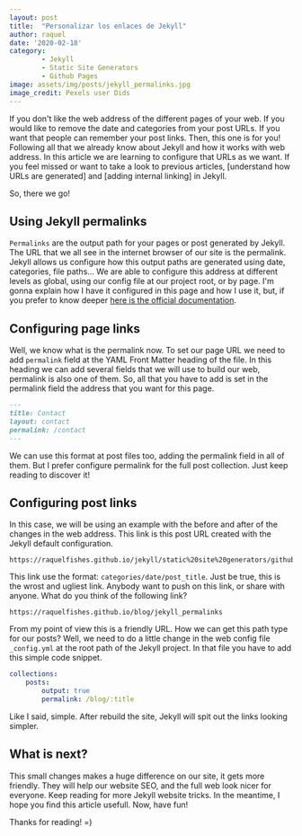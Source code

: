 ```yaml
---
layout: post
title:  "Personalizar los enlaces de Jekyll"
author: raquel
date: '2020-02-18'
category: 
        - Jekyll
        - Static Site Generators
        - Github Pages
image: assets/img/posts/jekyll_permalinks.jpg
image_credit: Pexels user Dids
---
```


<blockquote>

</blockquote>

If you don't like the web address of the different pages of your web. If you would like to remove the date and categories from your post URLs. If you want that people can remember your post links. Then, this one is for you!
Following all that we already know about Jekyll and how it works with web address. In this article we are learning to configure that URLs as we want.
If you feel missed or want to take a look to previous articles, [understand how URLs are generated] and [adding internal linking] in Jekyll. 

So, there we go!

## Using Jekyll permalinks

`Permalinks` are the output path for your pages or post generated by Jekyll. The URL that we all see in the internet browser of our site is the permalink.
Jekyll allows us configure how this output paths are generated using date, categories, file paths...
We are able to configure this address at different levels as global, using our config file at our project root, or by page.
I'm gonna explain how I have it configured in this page and how I use it, but, if you prefer to know deeper [here is the official documentation](jekyll_permalink).

## Configuring page links

Well, we know what is the permalink now. To set our page URL we need to add `permalink` field at the YAML Front Matter heading of the file. In this heading we can add several fields that we will use to build our web, permalink is also one of them. So, all that you have to add is set in the permalink field the address that you want for this page.

```markdown
---
title: Contact
layout: contact
permalink: /contact
---
```

We can use this format at post files too, adding the permalink field in all of them. But I prefer configure permalink for the full post collection. Just keep reading to discover it!

## Configuring post links

In this case, we will be using an example with the before and after of the changes in the web address. This link is this post URL created with the Jekyll default configuration.

```
https://raquelfishes.github.io/jekyll/static%20site%20generators/github%20pages/2021/02/18/jekyll_permalinks/
```

This link use the format: `categories/date/post_title`.
Just be true, this is the wrost and ugliest link. Anybody want to push on this link, or share with anyone. What do you think of the following link?

```
https://raquelfishes.github.io/blog/jekyll_permalinks
```

From my point of view this is a friendly URL.
How we can get this path type for our posts? Well, we need to do a little change in the web config file `_config.yml` at the root path of the Jekyll project. In that file you have to add this simple code snippet. 

```yaml 
collections:
    posts:
        output: true
        permalink: /blog/:title
```

Like I said, simple. After rebuild the site, Jekyll will spit out the links looking simpler.

## What is next?

This small changes makes a huge difference on our site, it gets more friendly. They will help our website SEO, and the full web look nicer for everyone. Keep reading for more Jekyll website tricks.
In the meantime, I hope you find this article usefull.
Now, have fun!

Thanks for reading!
=)


[jekyll_permalink]: https://jekyllrb.com/docs/permalinks/